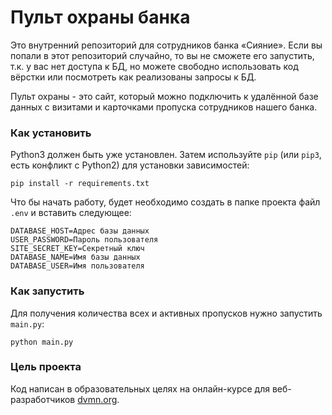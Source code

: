 # Пульт охраны банка

Это внутренний репозиторий для сотрудников банка «Сияние». Если вы попали в этот репозиторий случайно, то вы не сможете его запустить, т.к. у вас нет доступа к БД, но можете свободно использовать код вёрстки или посмотреть как реализованы запросы к БД. 

Пульт охраны - это сайт, который можно подключить к удалённой базе данных с визитами и карточками пропуска сотрудников нашего банка. 

### Как установить

Python3 должен быть уже установлен. 
Затем используйте `pip` (или `pip3`, есть конфликт с Python2) для установки зависимостей:
```
pip install -r requirements.txt
```
Что бы начать работу, будет необходимо создать в папке проекта файл `.env` и вставить следующее:

```dotenv
DATABASE_HOST=Адрес базы данных
USER_PASSWORD=Пароль пользователя
SITE_SECRET_KEY=Секретный ключ
DATABASE_NAME=Имя базы данных
DATABASE_USER=Имя пользователя
```

### Как запустить

Для получения количества всех и активных пропусков нужно запустить `main.py`:
```
python main.py
```

### Цель проекта

Код написан в образовательных целях на онлайн-курсе для веб-разработчиков [dvmn.org](https://dvmn.org/).